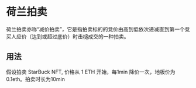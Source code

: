 # 荷兰拍卖

荷兰拍卖亦称“减价拍卖”，它是指拍卖标的的竞价由高到低依次递减直到第一个竞买人应价（达到或超过底价）时击槌成交的一种拍卖。

## 用法

假设拍卖 StarBuck NFT, 价格从 1 ETH 开始，每1min 降价一次，地板价为0.1eth。拍卖时长为10min